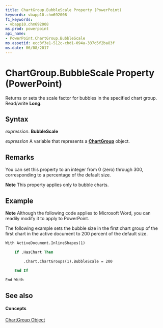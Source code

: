 ```yaml
---
title: ChartGroup.BubbleScale Property (PowerPoint)
keywords: vbapp10.chm692008
f1_keywords:
- vbapp10.chm692008
ms.prod: powerpoint
api_name:
- PowerPoint.ChartGroup.BubbleScale
ms.assetid: ecc3f3e1-512c-cbd1-094a-337d5f2ba83f
ms.date: 06/08/2017
---
```



# ChartGroup.BubbleScale Property (PowerPoint)

Returns or sets the scale factor for bubbles in the specified chart group. Read/write **Long**.


## Syntax

 _expression_. **BubbleScale**

 _expression_ A variable that represents a **[ChartGroup](chartgroup-object-powerpoint.md)** object.


## Remarks

You can set this property to an integer from 0 (zero) through 300, corresponding to a percentage of the default size. 


 **Note**  This property applies only to bubble charts.


## Example




 **Note**  Although the following code applies to Microsoft Word, you can readily modify it to apply to PowerPoint.

The following example sets the bubble size in the first chart group of the first chart in the active document to 200 percent of the default size.




```vb
With ActiveDocument.InlineShapes(1)

    If .HasChart Then

        .Chart.ChartGroups(1).BubbleScale = 200

    End If

End With
```


## See also


#### Concepts


[ChartGroup Object](chartgroup-object-powerpoint.md)

